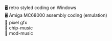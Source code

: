 🖥️ retro styled coding on Windows <br>
🖥️ Amiga MC68000 assembly coding (emulation) <br>
🎨 pixel gfx <br>
🎵 chip-music <br>
🎵 mod-music <br>

<!--
**axg74/axg74** is a ✨ _special_ ✨ repository because its `README.md` (this file) appears on your GitHub profile.

Here are some ideas to get you started:

- 🔭 I’m currently working on ...
- 🌱 I’m currently learning ...
- 👯 I’m looking to collaborate on ...
- 🤔 I’m looking for help with ...
- 💬 Ask me about ...
- 📫 How to reach me: ...
- 😄 Pronouns: ...
- ⚡ Fun fact: ...
-->
